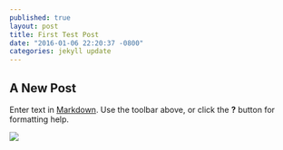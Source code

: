 ```yaml
---
published: true
layout: post
title: First Test Post
date: "2016-01-06 22:20:37 -0800"
categories: jekyll update
---
```



## A New Post

Enter text in [Markdown](http://daringfireball.net/projects/markdown/). Use the toolbar above, or click the **?** button for formatting help.


![](https://farm1.staticflickr.com/749/23488672839_bc13e11dc5_o.jpg)
